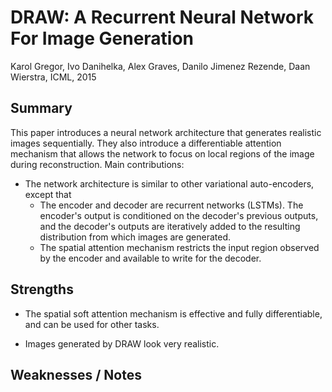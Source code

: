 # DRAW: A Recurrent Neural Network For Image Generation

Karol Gregor, Ivo Danihelka, Alex Graves, Danilo Jimenez Rezende, Daan Wierstra, ICML, 2015

## Summary

This paper introduces a neural network architecture
that generates realistic images sequentially. They
also introduce a differentiable attention mechanism
that allows the network to focus on local regions of the image
during reconstruction. Main contributions:

- The network architecture is similar to other variational
auto-encoders, except that
    - The encoder and decoder are recurrent networks (LSTMs).
    The encoder's output is conditioned on the decoder's
    previous outputs, and the decoder's outputs are iteratively
    added to the resulting distribution from which images are
    generated.
    - The spatial attention mechanism restricts the input region
    observed by the encoder and available to write for the decoder.

## Strengths

- The spatial soft attention mechanism is effective and fully differentiable,
and can be used for other tasks.

- Images generated by DRAW look very realistic.

## Weaknesses / Notes